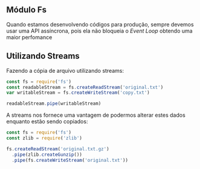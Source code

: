 ## Módulo Fs

Quando estamos desenvolvendo códigos para produção, sempre devemos usar uma API assíncrona, pois ela não bloqueia o *Event Loop* obtendo uma maior perfomance

## Utilizando Streams

Fazendo a cópia de arquivo utilizando streams:

```javascript
const fs = require('fs')  
const readableStream = fs.createReadStream('original.txt')  
var writableStream = fs.createWriteStream('copy.txt')

readableStream.pipe(writableStream)
```
A streams nos fornece uma vantagem de podermos alterar estes dados enquanto estão sendo copiados:

```javascript
const fs = require('fs')  
const zlib = require('zlib')

fs.createReadStream('original.txt.gz')  
  .pipe(zlib.createGunzip())
  .pipe(fs.createWriteStream('original.txt'))
```